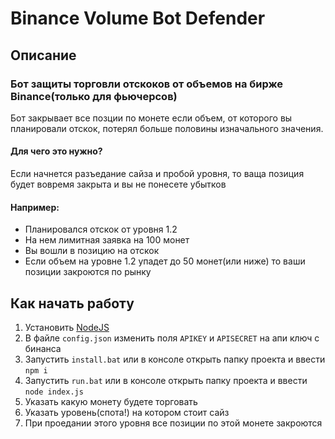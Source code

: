 # Binance Volume Bot Defender

## Описание

### Бот защиты торговли отскоков от объемов на бирже Binance(только для фьючерсов)

Бот закрывает все позции по монете если объем, от которого вы планировали отскок, потерял больше половины изначального
значения.

#### Для чего это нужно?

Если начнется разъедание сайза и пробой уровня, то ваща позиция будет вовремя закрыта и вы не понесете убытков

#### Например:

- Планировался отскок от уровня 1.2
- На нем лимитная заявка на 100 монет
- Вы вошли в позицию на отскок
- Если объем на уровне 1.2 упадет до 50 монет(или ниже) то ваши позиции закроются по рынку

## Как начать работу

1. Установить [NodeJS](https://nodejs.org/en/)
2. В файле `config.json` изменить поля `APIKEY` и `APISECRET` на апи ключ с бинанса
3. Запустить `install.bat` или в консоле открыть папку проекта и ввести `npm i`
4. Запустить `run.bat` или в консоле открыть папку проекта и ввести `node index.js`
5. Указать какую монету будете торговать
6. Указать уровень(спота!) на котором стоит сайз 
7. При проедании этого уровня все позиции по этой монете закроются
